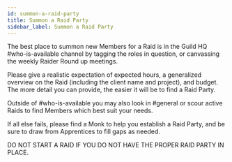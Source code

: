 ```yaml
---
id: summon-a-raid-party
title: Summon a Raid Party
sidebar_label: Summon a Raid Party
---
```


The best place to summon new Members for a Raid is in the Guild HQ <span class='channels'>#who-is-available</span> channel by tagging the roles in question, or canvassing the weekly Raider Round up meetings.

Please give a realistic expectation of expected hours, a generalized overview on the Raid (including the client name and project), and budget. The more detail you can provide, the easier it will be to find a Raid Party.

Outside of <span class='channels'>#who-is-available</span> you may also look in <span class='channels'>#general</span> or scour active Raids to find Members which best suit your needs.

If all else fails, please find a <span class="monk">Monk</span> to help you establish a Raid Party, and be sure to draw from <span class="apprentice">Apprentices</span> to fill gaps as needed.

DO NOT START A RAID IF YOU DO NOT HAVE THE PROPER RAID PARTY IN PLACE.